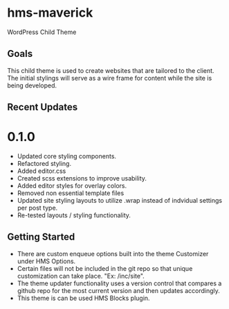 # hms-maverick
WordPress Child Theme

## Goals
This child theme is used to create websites that are tailored to the client. The initial stylings will serve as a wire frame for content while the site is being developed.

## Recent Updates

# 0.1.0
- Updated core styling components.
- Refactored styling.
- Added editor.css
- Created scss extensions to improve usability.
- Added editor styles for overlay colors.
- Removed non essential template files
- Updated site styling layouts to utilize .wrap instead of indvidual settings per post type.
- Re-tested layouts / styling functionality.

## Getting Started
- There are custom enqueue options built into the theme Customizer under HMS Options.
- Certain files will not be included in the git repo so that unique customization can take place. "Ex: /inc/site".
- The theme updater functionality uses a version control that compares a github repo for the most current version and then updates accordingly.
- This theme is can be used HMS Blocks plugin.
